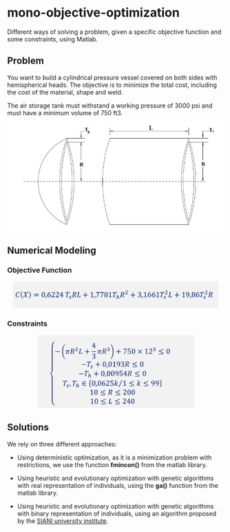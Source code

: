 # mono-objective-optimization
Different ways of solving a problem, given a specific objective function and some constraints, using Matlab.

## Problem 

You want to build a cylindrical pressure vessel covered on both sides with hemispherical heads. The objective is to minimize the total cost, including the cost of the material, shape and weld.

The air storage tank must withstand a working pressure of 3000 psi and must have a minimum volume of 750 ft3.

<center>

![Constraints](./img/figure.png)

</center>

## Numerical Modeling

### Objective Function

<center>

![Objective function](./img/objective_function.png)

</center>

### Constraints

<center>

![Constraints](./img/constraints.png)

</center>

## Solutions

We rely on three different approaches:

* Using deterministic optimization, as it is a minimization problem with restrictions, we use the function **fmincon()** from the matlab library.

* Using heuristic and evolutionary optimization with genetic algorithms with real representation of individuals, using the **ga()** function from the matlab library.

* Using heuristic and evolutionary optimization with genetic algorithms with binary representation of individuals, using an algorithm proposed by the [SIANI university institute](https://www.siani.es/).
